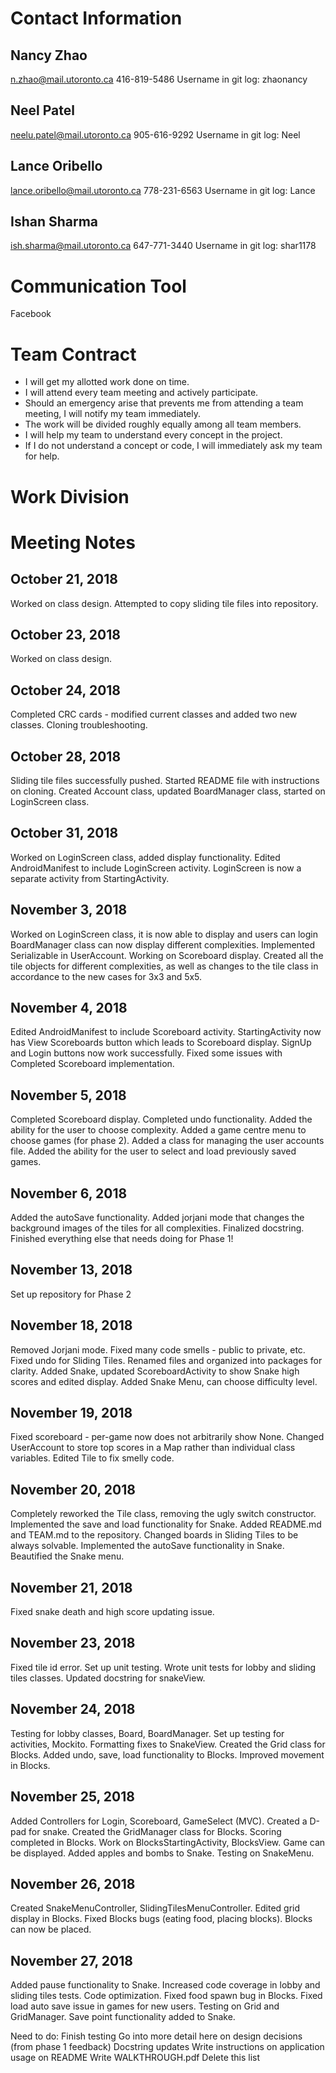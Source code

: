 # Contact Information

## Nancy Zhao
n.zhao@mail.utoronto.ca
416-819-5486
Username in git log: zhaonancy

## Neel Patel
neelu.patel@mail.utoronto.ca
905-616-9292
Username in git log: Neel

## Lance Oribello
lance.oribello@mail.utoronto.ca
778-231-6563
Username in git log: Lance

## Ishan Sharma
ish.sharma@mail.utoronto.ca
647-771-3440
Username in git log: shar1178

# Communication Tool

Facebook

# Team Contract

* I will get my allotted work done on time.
* I will attend every team meeting and actively participate.
* Should an emergency arise that prevents me from attending a team meeting, I will notify my team immediately.
* The work will be divided roughly equally among all team members.
* I will help my team to understand every concept in the project.
* If I do not understand a concept or code, I will immediately ask my team for help.

# Work Division

# Meeting Notes

## October 21, 2018
Worked on class design.
Attempted to copy sliding tile files into repository.

## October 23, 2018
Worked on class design.

## October 24, 2018
Completed CRC cards - modified current classes and added two new classes.
Cloning troubleshooting.

## October 28, 2018
Sliding tile files successfully pushed.
Started README file with instructions on cloning.
Created Account class, updated BoardManager class, started on LoginScreen class.

## October 31, 2018
Worked on LoginScreen class, added display functionality.
Edited AndroidManifest to include LoginScreen activity.
LoginScreen is now a separate activity from StartingActivity.

## November 3, 2018
Worked on LoginScreen class, it is now able to display and users can login
BoardManager class can now display different complexities.
Implemented Serializable in UserAccount.
Working on Scoreboard display.
Created all the tile objects for different complexities, as well as changes to the tile
class in accordance to the new cases for 3x3 and 5x5.

## November 4, 2018
Edited AndroidManifest to include Scoreboard activity.
StartingActivity now has View Scoreboards button which leads to Scoreboard display.
SignUp and Login buttons now work successfully. 
Fixed some issues with 
Completed Scoreboard implementation. 

## November 5, 2018
Completed Scoreboard display.
Completed undo functionality.
Added the ability for the user to choose complexity.
Added a game centre menu to choose games (for phase 2).
Added a class for managing the user accounts file.
Added the ability for the user to select and load previously saved games.

## November 6, 2018
Added the autoSave functionality.
Added jorjani mode that changes the background images of the tiles for all complexities.
Finalized docstring.
Finished everything else that needs doing for Phase 1!

## November 13, 2018
Set up repository for Phase 2

## November 18, 2018
Removed Jorjani mode.
Fixed many code smells - public to private, etc.
Fixed undo for Sliding Tiles.
Renamed files and organized into packages for clarity.
Added Snake, updated ScoreboardActivity to show Snake high scores and edited display.
Added Snake Menu, can choose difficulty level.

## November 19, 2018
Fixed scoreboard - per-game now does not arbitrarily show None.
Changed UserAccount to store top scores in a Map rather than individual class variables.
Edited Tile to fix smelly code.

## November 20, 2018
Completely reworked the Tile class, removing the ugly switch constructor.
Implemented the save and load functionality for Snake.
Added README.md and TEAM.md to the repository.
Changed boards in Sliding Tiles to be always solvable.
Implemented the autoSave functionality in Snake.
Beautified the Snake menu.

## November 21, 2018
Fixed snake death and high score updating issue.

## November 23, 2018
Fixed tile id error.
Set up unit testing.
Wrote unit tests for lobby and sliding tiles classes.
Updated docstring for snakeView.

## November 24, 2018
Testing for lobby classes, Board, BoardManager.
Set up testing for activities, Mockito.
Formatting fixes to SnakeView.
Created the Grid class for Blocks.
Added undo, save, load functionality to Blocks. Improved movement in Blocks.

## November 25, 2018
Added Controllers for Login, Scoreboard, GameSelect (MVC).
Created a D-pad for snake.
Created the GridManager class for Blocks.
Scoring completed in Blocks.
Work on BlocksStartingActivity, BlocksView. Game can be displayed.
Added apples and bombs to Snake.
Testing on SnakeMenu.

## November 26, 2018
Created SnakeMenuController, SlidingTilesMenuController.
Edited grid display in Blocks.
Fixed Blocks bugs (eating food, placing blocks). Blocks can now be placed.

## November 27, 2018
Added pause functionality to Snake.
Increased code coverage in lobby and sliding tiles tests.
Code optimization.
Fixed food spawn bug in Blocks.
Fixed load auto save issue in games for new users.
Testing on Grid and GridManager.
Save point functionality added to Snake.

Need to do:
Finish testing
Go into more detail here on design decisions (from phase 1 feedback)
Docstring updates
Write instructions on application usage on README
Write WALKTHROUGH.pdf
Delete this list

